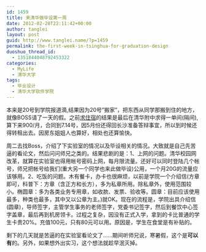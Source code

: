 ```yaml
---
id: 1459
title: 来清华做毕设第一周
date: 2012-02-28T22:11:42+00:00
author: tanglei
layout: post
guid: http://www.tanglei.name/?p=1459
permalink: the-first-week-in-tsinghua-for-graduation-design
duoshuo_thread_id:
  - 1351844048792453322
categories:
  - MyLife
  - 清华大学
tags:
  - 毕业设计
  - 清华大学软件学院
---
```

本来是20号到学院报道滴,结果因为20号”搬家”，把东西从同学那搬到住的地方，就像BOSS请了一天的假。之前[求住宿](http://www.tanglei.name/in-beijing-for-a-bed/)的结果是最后在清华附中求得一单间(隔间),算下来900/月，合同到7.14号，因5月份还得回长沙准备答辩事宜，所以到时候还得转租出去。因房东姐姐人也算好，相处也还算愉快。

周二去找Boss，介绍了下实验室的情况以及毕设相关的情况。大致就是自己先苦逼的看论文，然后问问师兄之类的。结果悲剧的是：1、上网的问题。清华校园网改革，就算在实验室也得用帐号密码上网，每月限流量。还好可以同时登陆几个帐号，师兄把帐号给我们(重大另一个同学也来此做毕设)公用，一个月20G的流量应该够用。2、吃饭的问题。木有餐卡，办卡也很麻烦，以前是学院一个介绍信(方章即可，科普下：方章（含正方和长方），多为私章所用。除私章外，使用范围较小。椭圆章：多为各类业务专用章，如收款、发票、验收等。圆章：目前应该使用最多，种类也最多，其中又以公章为主。)就OK。现在的流程是，学院出具介绍信(圆章)，导师签字，主管学生事务的老师签字，党委书记签字，然后到餐饮中心签字盖章，最后再到机房领卡。过程之复杂，因没有正式入学，拿到的卡比普通的学生卡贵20%。充值100元，只有80元可以用。原因是，学生在食堂是有补贴的。

剩下的几天就是苦逼的在实验室看论文了……期间听师兄说，寒暑假，这个是**可以有**的。另外，如果想外出实习，这个想法就趁早泯灭掉。
